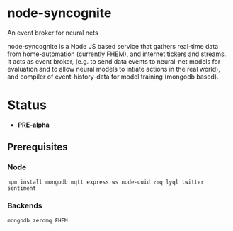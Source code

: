 # node-syncognite
An event broker for neural nets

node-syncognite is a Node JS based service that gathers real-time data from home-automation (currently FHEM), and internet tickers and streams. It acts as event broker, (e.g. to send data events to neural-net models for evaluation and to allow neural models to intiate actions in the real world), and compiler of event-history-data for model training (mongodb based).

# Status
* **PRE-alpha**

## Prerequisites
### Node
```
npm install mongodb mqtt express ws node-uuid zmq lyql twitter sentiment
```
### Backends
```
mongodb zeromq FHEM
```
